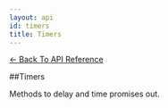 ```yaml
---
layout: api
id: timers
title: Timers
---
```



[← Back To API Reference](/docs/api-reference.html)
<div class="api-code-section"><markdown>
##Timers

Methods to delay and time promises out.

<div class="api-code-section"><markdown>
</markdown></div>
